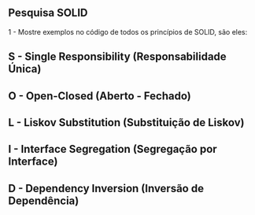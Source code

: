 ## Pesquisa SOLID

 1 - Mostre exemplos no código de todos os princípios de SOLID, são eles:

## S - Single Responsibility (Responsabilidade Única)

## O - Open-Closed (Aberto - Fechado)

## L - Liskov Substitution (Substituição de Liskov)

## I - Interface Segregation (Segregação por Interface)

## D - Dependency Inversion (Inversão de Dependência)


